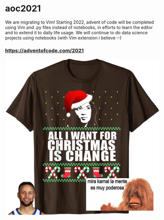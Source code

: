 # aoc2021

We are migrating to Vim! 
Starting 2022, advent of code will be completed using Vim and .py files instead of notebooks, in efforts to learn the editor and to extend it to daily life usage. We will continue to do data science projects using notebooks (with Vim extension i believe :-)

### https://adventofcode.com/2021

<p align="center">
<img src="https://github.com/cubicles/aoc2021/blob/main/aoc3.png" width="500">
</p>
